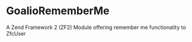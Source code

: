 GoalioRememberMe
================

A Zend Framework 2 (ZF2) Module offering remember me functionality to ZfcUser